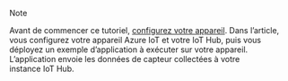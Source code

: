 > [!NOTE]
> Avant de commencer ce tutoriel, [configurez votre appareil](../articles/iot-hub/iot-hub-raspberry-pi-kit-node-get-started.md). Dans l’article, vous configurez votre appareil Azure IoT et votre IoT Hub, puis vous déployez un exemple d’application à exécuter sur votre appareil. L’application envoie les données de capteur collectées à votre instance IoT Hub.
